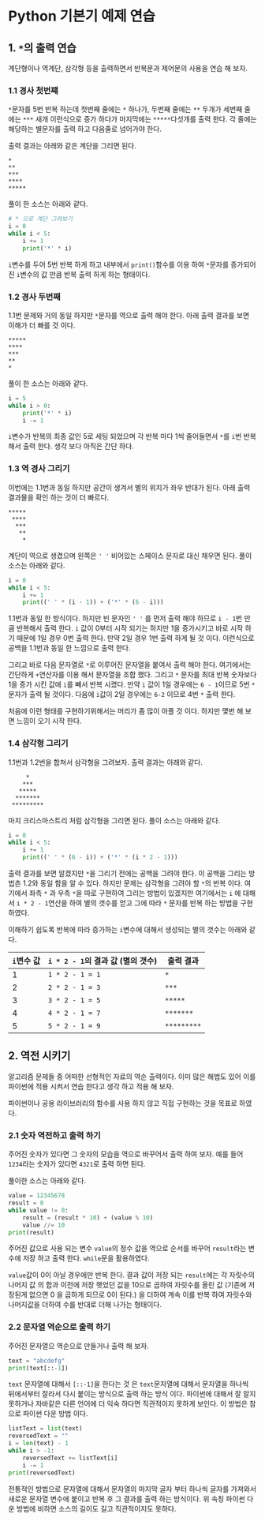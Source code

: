 # Python 기본기 예제 연습

## 1. `*`의 출력 연습 

계단형이나 역계단, 삼각형 등을 출력하면서 반복문과 제어문의 사용을 연습 해 보자.  

### 1.1 경사 첫번쨰 

`*`문자를 5번 반복 하는데 첫번째 줄에는 `*` 하나가, 두번째 줄에는 `**` 두개가 세번째 줄에는 `***` 새개 이런식으로 증가 하다가 마지막에는 `*****`다섯개를 출력 한다. 
각 줄에는 해당하는 별문자를 출력 하고 다음줄로 넘어가야 한다. 

출력 결과는 아래와 같은 계단을 그리면 된다. 

```
*
**
***
****
*****
```

풀이 한 소스는 아래와 같다. 

```py 
# * 으로 계단 그려보기
i = 0
while i < 5:
	i += 1
	print('*' * i)
```

`i`변수를 두어 5번 반복 하게 하고 내부에서 `print()`함수를 이용 하여 `*`문자를 증가되어진 `i`변수의 값 만큼 반복 출력 하게 하는 형태이다. 

### 1.2 경사 두번째 

1.1번 문제와 거의 동일 하지만 `*`문자를 역으로 출력 해야 한다. 아래 출력 결과를 보면 이해가 더 빠를 것 이다. 

```
*****
****
***
**
*
```

풀이 한 소스는 아래와 같다. 

```py 
i = 5
while i > 0:
	print('*' * i)
	i -= 1
```

`i`변수가 반복의 최종 값인 5로 세팅 되었으며 각 반복 마다 1씩 줄어들면서 `*`를 `i`번 반복 해서 출력 한다. 생각 보다 아직은 간단 하다. 

### 1.3 역 경사 그리기  

이번에는 1.1번과 동일 하지만 공간이 생겨서 별의 위치가 좌우 반대가 된다. 아래 출력 결과물을 확인 하는 것이 더 빠르다. 

```
*****
 ****
  ***
   **
    *
```

계단이 역으로 생겼으며 왼쪽은 `' '` 비어있는 스페이스 문자로 대신 채우면 된다. 풀이 소스는 아래와 같다. 

```py 
i = 0
while i < 5:
	i += 1
	print((' ' * (i - 1)) + ('*' * (6 - i)))
```

1.1번과 동일 한 방식이다. 하지만 빈 문자인 `' '` 를 먼저 출력 해야 하므로 `i - 1`번 만큼 반복해서 출력 한다. `i` 값이 0부터 시작 되기는 하지만 1을 증가시키고 바로 시작 하기 때문에 1일 경우 0번 출력 한다. 만약 2일 경우 1번 출력 하게 될 것 이다. 이런식으로 공백을 1.1번과 동일 한 느낌으로 출력 한다. 

그리고 바로 다음 문자열로 `*`로 이루어진 문자열을 붙여서 출력 해야 한다. 여기에서는 간단하게 `+`연산자를 이용 해서 문자열을 조합 했다. 그리고 `*` 문자를 최대 반복 숫자보다 1을 증가 시킨 값에 `i`를 빼서 반복 시켰다. 만약 `i` 값이 1일 경우에는 `6 - 1`이므로 5번 `*` 문자가 출력 될 것이다. 다음에 `i`값이 2일 경우에는 `6-2` 이므로 4번 `*` 출력 한다. 

처음에 이런 형태를 구현하기위해서는 머리가 좀 많이 아플 것 이다. 하지만 몇번 해 보면 느낌이 오기 시작 한다. 

### 1.4 삼각형 그리기 

1.1번과 1.2번을 합쳐서 삼각형을 그려보자. 출력 결과는 아래와 같다. 

```
     *
    ***
   *****
  *******
 *********
 ```

마치 크리스마스트리 처럼 삼각형을 그리면 된다. 풀이 소스는 아래와 같다. 

```py 
i = 0
while i < 5:
	i += 1
	print((' ' * (6 - i)) + ('*' * (i * 2 - 1)))
```

출력 결과를 보면 알겠지만 `*`을 그리기 전에는 공백을 그려야 한다. 이 공백을 그리는 방법츤 1.2와 동일 함을 알 수 있다. 하지만 문제는 삼각형을 그려야 할 `*`의 반복 이다. 여기에서 좌측 `*` 과 우측 `*`을 따로 구현하여 그리는 방법이 있겠지만 여기에서는 `i` 에 대해서 `i * 2 - 1`연산을 하여 별의 갯수를 얻고 그에 따라 `*` 문자를 반복 하는 방법을 구현 하였다. 

이해하기 쉽도록 반복에 따라 증가하는 `i`변수에 대해서 생성되는 별의 갯수는 아래와 같다. 

`i`변수 값 | `i * 2 - 1`의 결과 값 (별의 갯수) | 출력 결과  
--- | --- | ---
1 | `1 * 2 - 1 = 1` |     `*`
2 | `2 * 2 - 1 = 3` |    `***`
3 | `3 * 2 - 1 = 5` |   `*****` 
4 | `4 * 2 - 1 = 7` |  `*******`
5 | `5 * 2 - 1 = 9` | `*********` 

## 2. 역전 시키기 

알고리즘 문제들 중 어떠한 선형적인 자료의 역순 출력이다. 이미 많은 해법도 있어 이를 파이썬에 적용 시켜서 연습 한다고 생각 하고 적용 해 보자. 

파이썬이나 공용 라이브러리의 함수를 사용 하지 않고 직접 구현하는 것을 목표로 하였다. 

### 2.1 숫자 역전하고 출력 하기 

주어진 숫자가 있다면 그 숫자의 모습을 역으로 바꾸어서 출력 하여 보자. 예를 들어 `1234`라는 숫자가 있다면 `4321`로 출력 하면 된다. 

풀이한 소스는 아래와 같다. 

```py 
value = 12345678
result = 0
while value != 0:
	result = (result * 10) + (value % 10)
	value //= 10
print(result)
```

주어진 값으로 사용 되는 변수 `value`의 정수 값을 역으로 순서를 바꾸어 `result`라는 변수에 저장 하고 출력 한다. `while`문을 활용하였다. 

`value`값이 0이 아닐 경우에만 반복 한다. 결과 값이 저장 되는 `result`에는 각 자릿수의 나머지 값 의 합과 이전에 저장 햇었던 값을 10으로 곱하여 자릿수를 올린 값 (기존에 저장된게 없으면 0 을 곱하게 되므로 0이 된다.) 을 더하여 계속 이를 반복 하여 자릿수와 나머지값을 더하여 수를 반대로 더해 나가는 형태이다. 

### 2.2 문자열 역순으로 출력 하기 

주어진 문자열으 역순으로 만들거나 출력 해 보자. 

```py 
text = "abcdefg"
print(text[::-1])
```

`text` 문자열에 대해서 `[::-1]`을 한다는 것 은 `text`문자열에 대해서 문자열을 하나씩 뒤에서부터 잘라서 다시 붙이는 방식으로 출력 하는 방식 이다. 파이썬에 대해서 잘 알지 못하거나 자바같은 다른 언어에 더 익숙 하다면 직관적이지 못하게 보인다. 이 방법은 참으로 파이썬 다운 방법 이다. 

```py
listText = list(text)
reversedText = ""
i = len(text) - 1
while i > -1:
	reversedText += listText[i]
	i -= 1
print(reversedText)
```

전통적인 방법으로 문자열에 대해서 문자열의 마지막 글자 부터 하나씩 글자를 가져와서 새로운 문자열 변수에 붙이고 반복 후 그 결과를 출력 하는 방식이다. 위 속칭 파이썬 다운 방법에 비하면 소스의 길이도 길고 직관적이지도 못하다. 


